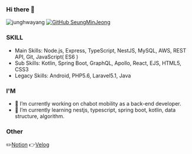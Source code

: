 ### Hi there 👋

![junghwayang](https://komarev.com/ghpvc/?username=seungmin3577)
[![GitHub SeungMinJeong](https://img.shields.io/github/followers/seungmin3577?label=Follow&style=social)](https://github.com/seungmin3577)

### SKILL
- Main Skills: Node.js, Express, TypeScript, NestJS, MySQL, AWS, REST API,  Git, JavaScript( ES6 )
- Sub Skills: Kotlin, Spring Boot, GraphQL, Apollo, React, EJS, HTML5, CSS3
- Legacy Skills: Android, PHP5.6, Laravel5.1, Java


### I'M
- 🔭 I’m currently working on chabot mobility as a back-end developer.
- 🌱 I’m currently learning nestjs, typescript, spring boot, kotlin, data structure, algorithm.

### Other
✏️[Notion][notionlink]
👉[Velog][bloglink]

[ablepenlink]: http://ablepen.co.kr
[thejeamoolink]: https://play.google.com/store/apps/details?id=kr.co.thefc.jaemoodesign&hl=ko&gl=US
[chabotprimelink]: https://apps.apple.com/kr/app/차봇프라임/id1492427449
[bloglink]: https://velog.io/@seungmin3577
[notionlink]: https://succinct-bath-ce1.notion.site/7c6b18df4e35410ea0cd6ad4f78330f6
<!--
**seungmin3577/seungmin3577** is a ✨ _special_ ✨ repository because its `README.md` (this file) appears on your GitHub profile.

Here are some ideas to get you started:

- 🔭 I’m currently working on ...
- 🌱 I’m currently learning ...
- 👯 I’m looking to collaborate on ...
- 🤔 I’m looking for help with ...
- 💬 Ask me about ...
- 📫 How to reach me: ...
- 😄 Pronouns: ...
- ⚡ Fun fact: ...
-->
